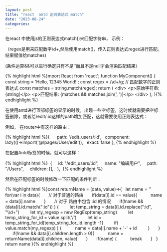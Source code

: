 ```yaml
---
layout: post
title: "react  antd 正则表达式 match"
date: "2023-08-24"
categories: 
---
```

<p>在react 中使用js的正则表达式match()来匹配字符串， 示例：</p>
<p>（regex是用来匹配数字\d+,然后使用match()，传入正则表达式regex进行匹配。结果赋值给matches)</p>
<p>(条件运算&amp;&amp;可以进行确定只有不是&lsquo;&rsquo;而且不是null才会渲染匹配结果）</p>
{% highlight html %}mport React from &#39;react&#39;;
function MyComponent() {
const string = &#39;Hello, 12345 World!&#39;;
const regex = /\d+/g; // 匹配数字的正则表达式
const matches = string.match(regex);
return (
&lt;div&gt;
&lt;p&gt;原始字符串: {string}&lt;/p&gt;
&lt;p&gt;匹配结果: {matches &amp;&amp; matches.join(&#39;, &#39;)}&lt;/p&gt;
&lt;/div&gt;
);
}{% endhighlight %}
<p>在使用antd进行顶部标签的显示的时候，出现一些空标签，这时候就需要把空标签删除，或者给/edit/:id这样的path增加匹配，这就需要使用正则表达式：</p>
<p>例如， 在router中有这样的路由：</p>
{% highlight html %}{&nbsp; &nbsp;
&nbsp; path: &#39;/edit_users/:id&#39;,
&nbsp; component: lazy(()=&gt;import(&#39;@/pages/User/edit&#39;)),
&nbsp; exact: false
}, {% endhighlight %}
<p>在配置Antd标签的时候，就可以这样：</p>
{% highlight html %}&nbsp; {
&nbsp;&nbsp;&nbsp; id: &quot;/edit_users/:id&quot;,
&nbsp;&nbsp;&nbsp; name: &quot;编辑用户&quot;,
&nbsp;&nbsp;&nbsp; path: &quot;/Users&quot;,
&nbsp;&nbsp;&nbsp; children: [],
&nbsp; },&nbsp; {% endhighlight %}
<p>然后在匹配标签的时候修改一下匹配的条件判断：</p>
{% highlight html %}const returnName = (data, value)=&gt;{
&nbsp; let name = &#39;&#39;
&nbsp; for(var i in data){
&nbsp;&nbsp;&nbsp;&nbsp;&nbsp; // 对于普通的路由
&nbsp;&nbsp;&nbsp;&nbsp;&nbsp; if(data[i].id == value){
&nbsp;&nbsp;&nbsp;&nbsp;&nbsp;&nbsp;&nbsp;&nbsp;&nbsp; name = data[i].name
&nbsp;&nbsp;&nbsp;&nbsp;&nbsp; }
&nbsp;&nbsp;&nbsp;&nbsp;&nbsp; // 对于 路由中包含 :id 的情况
&nbsp;&nbsp;&nbsp;&nbsp;&nbsp; if(!name &amp;&amp; (data[i].id.match(&quot;:id&quot;)) ) {
&nbsp;&nbsp;&nbsp;&nbsp;&nbsp;&nbsp;&nbsp; let temp_string = data[i].id.replace(&quot;:id&quot;, &quot;\\d+&quot;)
&nbsp;&nbsp;&nbsp;&nbsp;&nbsp;&nbsp;&nbsp; let my_regexp = new RegExp(temp_string)
&nbsp;&nbsp;&nbsp;&nbsp;&nbsp;&nbsp;&nbsp; let temp_string_for_id = value.split(&#39;/&#39;)
&nbsp;&nbsp;&nbsp;&nbsp;&nbsp;&nbsp;&nbsp; let id = temp_string_for_id[temp_string_for_id.length -1]
&nbsp;&nbsp;&nbsp;&nbsp;&nbsp;&nbsp;&nbsp; if( value.match(my_regexp) ) {
&nbsp;&nbsp;&nbsp;&nbsp;&nbsp;&nbsp;&nbsp;&nbsp;&nbsp; name = data[i].name + &#39;-&#39; + id
&nbsp;&nbsp;&nbsp;&nbsp;&nbsp;&nbsp;&nbsp; }
&nbsp;&nbsp;&nbsp;&nbsp;&nbsp; }
&nbsp;&nbsp;&nbsp;&nbsp;&nbsp; if(!name &amp;&amp; data[i].children.length &gt; 0){
&nbsp;&nbsp;&nbsp;&nbsp;&nbsp;&nbsp;&nbsp;&nbsp;&nbsp; name = returnName(data[i].children, value)
&nbsp;&nbsp;&nbsp;&nbsp;&nbsp; }
&nbsp;&nbsp;&nbsp;&nbsp;&nbsp; if(name) {
&nbsp;&nbsp;&nbsp;&nbsp;&nbsp;&nbsp;&nbsp;&nbsp;&nbsp; break
&nbsp;&nbsp;&nbsp;&nbsp;&nbsp; }
&nbsp; }
&nbsp; return name
}{% endhighlight %}
